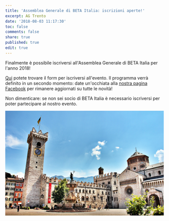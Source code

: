 ```yaml
---
title: 'Assemblea Generale di BETA Italia: iscrizioni aperte!'
excerpt: AG Trento
date: '2018-08-03 11:17:30'
toc: false
comments: false
share: true
published: true
edit: true
---
```

Finalmente è possibile iscriversi all'Assemblea Generale di BETA Italia per l'anno 2018!

[Qui](https://docs.google.com/forms/d/e/1FAIpQLSfsxpsCwiH9vWnugjp5q01LkrNifV9KoMBao35CRHKH__FIIA/viewform) potete trovare il form per iscriversi all'evento. Il programma verrà definito in un secondo momento: date un'occhiata alla [nostra pagina Facebook](https://www.facebook.com/betaitaly/) per rimanere aggiornati su tutte le novità!

Non dimenticare: se non sei socio di BETA Italia è necessario iscriversi per poter partecipare al nostro evento. 

![](/assets/images/trento.jpg)
